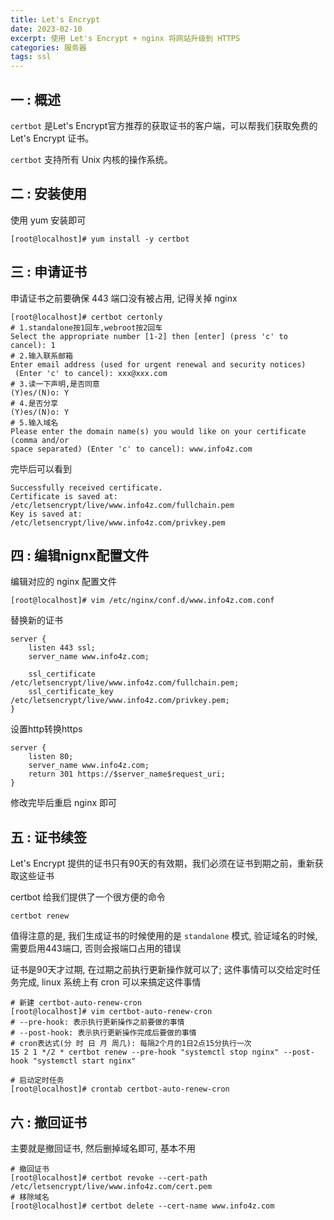 ```yaml
---
title: Let's Encrypt
date: 2023-02-10
excerpt: 使用 Let's Encrypt + nginx 将网站升级到 HTTPS
categories: 服务器
tags: ssl
---
```






## 一 : 概述

`certbot` 是Let's Encrypt官方推荐的获取证书的客户端，可以帮我们获取免费的Let's Encrypt 证书。

`certbot` 支持所有  Unix 内核的操作系统。

## 二 : 安装使用

使用 yum 安装即可

```shell
[root@localhost]# yum install -y certbot
```

## 三 : 申请证书

申请证书之前要确保 443 端口没有被占用, 记得关掉 nginx

```shell
[root@localhost]# certbot certonly
# 1.standalone按1回车,webroot按2回车
Select the appropriate number [1-2] then [enter] (press 'c' to cancel): 1
# 2.输入联系邮箱
Enter email address (used for urgent renewal and security notices)
 (Enter 'c' to cancel): xxx@xxx.com
# 3.读一下声明,是否同意
(Y)es/(N)o: Y
# 4.是否分享
(Y)es/(N)o: Y
# 5.输入域名
Please enter the domain name(s) you would like on your certificate (comma and/or
space separated) (Enter 'c' to cancel): www.info4z.com
```

完毕后可以看到

```shell
Successfully received certificate.
Certificate is saved at: /etc/letsencrypt/live/www.info4z.com/fullchain.pem
Key is saved at:         /etc/letsencrypt/live/www.info4z.com/privkey.pem
```

## 四 : 编辑nignx配置文件

编辑对应的 nginx 配置文件

```shell
[root@localhost]# vim /etc/nginx/conf.d/www.info4z.com.conf
```

替换新的证书

```nginx
server {
    listen 443 ssl;
    server_name www.info4z.com;

    ssl_certificate      /etc/letsencrypt/live/www.info4z.com/fullchain.pem;
    ssl_certificate_key  /etc/letsencrypt/live/www.info4z.com/privkey.pem;
}
```

设置http转换https

```nginx
server {
	listen 80;
	server_name	www.info4z.com;
	return 301 https://$server_name$request_uri;
}
```

修改完毕后重启 nginx 即可

## 五 : 证书续签

Let's Encrypt 提供的证书只有90天的有效期，我们必须在证书到期之前，重新获取这些证书

certbot 给我们提供了一个很方便的命令

```shell
certbot renew
```

值得注意的是, 我们生成证书的时候使用的是 `standalone` 模式, 验证域名的时候, 需要启用443端口, 否则会报端口占用的错误

证书是90天才过期, 在过期之前执行更新操作就可以了; 这件事情可以交给定时任务完成, linux 系统上有 cron 可以来搞定这件事情

```shell
# 新建 certbot-auto-renew-cron
[root@localhost]# vim certbot-auto-renew-cron
# --pre-hook: 表示执行更新操作之前要做的事情
# --post-hook: 表示执行更新操作完成后要做的事情
# cron表达式(分 时 日 月 周几): 每隔2个月的1日2点15分执行一次
15 2 1 */2 * certbot renew --pre-hook "systemctl stop nginx" --post-hook "systemctl start nginx"
```

```shell
# 启动定时任务
[root@localhost]# crontab certbot-auto-renew-cron
```



## 六 : 撤回证书

主要就是撤回证书, 然后删掉域名即可, 基本不用

```shell
# 撤回证书
[root@localhost]# certbot revoke --cert-path /etc/letsencrypt/live/www.info4z.com/cert.pem
# 移除域名
[root@localhost]# certbot delete --cert-name www.info4z.com
```

